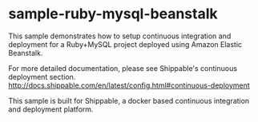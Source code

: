sample-ruby-mysql-beanstalk
===========================

This sample demonstrates how to setup continuous integration and deployment for a Ruby+MySQL project deployed using Amazon Elastic Beanstalk.

For more detailed documentation, please see Shippable's continuous deployment section. http://docs.shippable.com/en/latest/config.html#continuous-deployment

This sample is built for Shippable, a docker based continuous integration and deployment platform.
